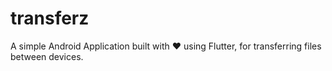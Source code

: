 # transferz

A simple Android Application built with :heart: using Flutter, for transferring files between devices.

